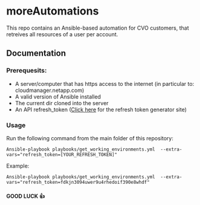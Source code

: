 # moreAutomations

This repo contains an Ansible-based automation for CVO customers, that retreives all resources of a user per account.

## Documentation
### Prerequesits:
- A server/computer that has https access to the internet (in particular to: cloudmanager.netapp.com)
- A valid version of Ansible installed
- The current dir cloned into the server
- An API refresh_token ([Click here](https://services.cloud.netapp.com/refresh-token) for the refresh token generator site)

### Usage

Run the following command from the main folder of this repository:
```
Ansible-playbook playbooks/get_working_environments.yml  --extra-vars="refresh_token=[YOUR_REFRESH_TOKEN]"
```

Example:

```
Ansible-playbook playbooks/get_working_environments.yml  --extra-vars="refresh_token=fdkjn3094uwer9u4rhedoif390e8whdf"
```

#### GOOD LUCK :+1:
